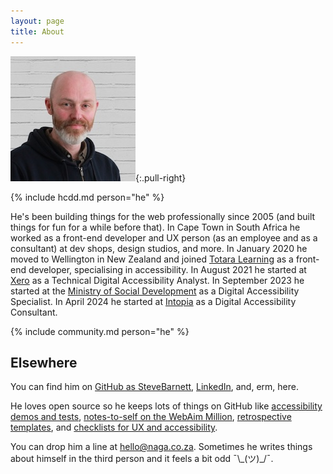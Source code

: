 ```yaml
---
layout: page
title: About
---
```


![](/img/SteveBarnett.jpg){:.pull-right}

{% include hcdd.md person="he" %}

He's been building things for the web professionally since 2005 (and built things for fun for a while before that). In Cape Town in South Africa he worked as a front-end developer and UX person (as an employee and as a consultant) at dev shops, design studios, and more. In January 2020 he moved to Wellington in New Zealand and joined [Totara Learning](https://www.totaralearning.com/) as a front-end developer, specialising in accessibility. In August 2021 he started at [Xero](https://www.xero.com/) as a Technical Digital Accessibility Analyst. In September 2023 he started at the [Ministry of Social Development](https://msd.govt.nz/) as a Digital Accessibility Specialist. In April 2024 he started at [Intopia](https://intopia.digital/) as a Digital Accessibility Consultant.

{% include community.md person="he" %}

## Elsewhere

You can find him on [GitHub as SteveBarnett](https://github.com/SteveBarnett/), [LinkedIn](https://www.linkedin.com/in/steve-barnett/), and, erm, here.

He loves open source so he keeps lots of things on GitHub like [accessibility demos and tests](https://github.com/SteveBarnett/a11y-demos-and-tests), [notes-to-self on the WebAim Million](https://github.com/SteveBarnett/WebAIM-Million), [retrospective templates](https://github.com/SteveBarnett/Freelancer-Friday-Flections), and [checklists for UX and accessibility](https://github.com/SteveBarnett/Checklists).

You can drop him a line at [hello@naga.co.za](mailto:hello@naga.co.za). Sometimes he writes things about himself in the third person and it feels a bit odd<span aria-hidden="true"> ¯\\\_(ツ)_/¯</span>.
